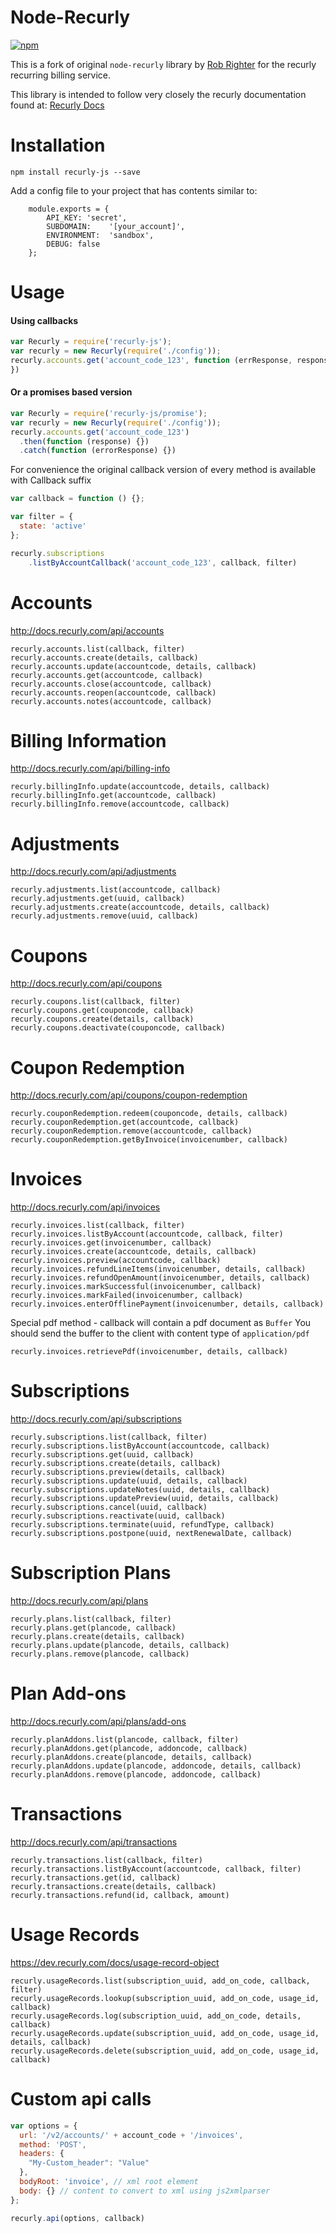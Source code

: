 Node-Recurly
===============
[![npm](https://img.shields.io/npm/dm/recurly-js.svg)](https://www.npmjs.com/package/recurly-js)  

This is a fork of original `node-recurly` library by [Rob Righter](https://github.com/robrighter) for the recurly recurring billing service. 

This library is intended to follow very closely the recurly documentation found at: [Recurly Docs](http://docs.recurly.com/)


Installation
===============

	npm install recurly-js --save

Add a config file to your project that has contents similar to:

		module.exports = {
			API_KEY: 'secret',
			SUBDOMAIN:    '[your_account]',
			ENVIRONMENT:  'sandbox',
			DEBUG: false
		};


Usage
===============

#### Using callbacks

```javascript
var Recurly = require('recurly-js');
var recurly = new Recurly(require('./config'));
recurly.accounts.get('account_code_123', function (errResponse, response) {
})
```

#### Or a promises based version

```javascript
var Recurly = require('recurly-js/promise');
var recurly = new Recurly(require('./config'));
recurly.accounts.get('account_code_123')
  .then(function (response) {})
  .catch(function (errorResponse) {})
```

For convenience the original callback version of every method is available with Callback suffix
```javascript
var callback = function () {};

var filter = {
  state: 'active'
};

recurly.subscriptions
    .listByAccountCallback('account_code_123', callback, filter)
```

Accounts
===============
http://docs.recurly.com/api/accounts


    recurly.accounts.list(callback, filter)
    recurly.accounts.create(details, callback)
    recurly.accounts.update(accountcode, details, callback) 
    recurly.accounts.get(accountcode, callback) 
    recurly.accounts.close(accountcode, callback) 
    recurly.accounts.reopen(accountcode, callback)
    recurly.accounts.notes(accountcode, callback)


Billing Information
===============
http://docs.recurly.com/api/billing-info

    recurly.billingInfo.update(accountcode, details, callback) 
    recurly.billingInfo.get(accountcode, callback) 
    recurly.billingInfo.remove(accountcode, callback) 


Adjustments
===============
http://docs.recurly.com/api/adjustments

    recurly.adjustments.list(accountcode, callback)
    recurly.adjustments.get(uuid, callback)
    recurly.adjustments.create(accountcode, details, callback)
    recurly.adjustments.remove(uuid, callback)
    


Coupons
===============
http://docs.recurly.com/api/coupons

    recurly.coupons.list(callback, filter)
    recurly.coupons.get(couponcode, callback)
    recurly.coupons.create(details, callback)
    recurly.coupons.deactivate(couponcode, callback)
	

Coupon Redemption
=================
http://docs.recurly.com/api/coupons/coupon-redemption
  
    recurly.couponRedemption.redeem(couponcode, details, callback)
    recurly.couponRedemption.get(accountcode, callback)
    recurly.couponRedemption.remove(accountcode, callback)
    recurly.couponRedemption.getByInvoice(invoicenumber, callback)

Invoices
===============
http://docs.recurly.com/api/invoices

    recurly.invoices.list(callback, filter)
    recurly.invoices.listByAccount(accountcode, callback, filter)
    recurly.invoices.get(invoicenumber, callback)
    recurly.invoices.create(accountcode, details, callback)
    recurly.invoices.preview(accountcode, callback)
    recurly.invoices.refundLineItems(invoicenumber, details, callback)
    recurly.invoices.refundOpenAmount(invoicenumber, details, callback)
    recurly.invoices.markSuccessful(invoicenumber, callback)
    recurly.invoices.markFailed(invoicenumber, callback)
    recurly.invoices.enterOfflinePayment(invoicenumber, details, callback)
  
  
  Special pdf method - callback will contain a pdf document as `Buffer`
  You should send the buffer to the client with content type of `application/pdf`
  
    recurly.invoices.retrievePdf(invoicenumber, details, callback)

Subscriptions
===============
http://docs.recurly.com/api/subscriptions

    recurly.subscriptions.list(callback, filter) 
    recurly.subscriptions.listByAccount(accountcode, callback) 
    recurly.subscriptions.get(uuid, callback) 
    recurly.subscriptions.create(details, callback) 
    recurly.subscriptions.preview(details, callback) 
    recurly.subscriptions.update(uuid, details, callback) 
    recurly.subscriptions.updateNotes(uuid, details, callback)
    recurly.subscriptions.updatePreview(uuid, details, callback)
    recurly.subscriptions.cancel(uuid, callback) 
    recurly.subscriptions.reactivate(uuid, callback) 
    recurly.subscriptions.terminate(uuid, refundType, callback) 
    recurly.subscriptions.postpone(uuid, nextRenewalDate, callback) 

Subscription Plans
==================
http://docs.recurly.com/api/plans

    recurly.plans.list(callback, filter) 
    recurly.plans.get(plancode, callback) 
    recurly.plans.create(details, callback)
    recurly.plans.update(plancode, details, callback)
    recurly.plans.remove(plancode, callback)

Plan Add-ons
==================
http://docs.recurly.com/api/plans/add-ons

    recurly.planAddons.list(plancode, callback, filter) 
    recurly.planAddons.get(plancode, addoncode, callback) 
    recurly.planAddons.create(plancode, details, callback)
    recurly.planAddons.update(plancode, addoncode, details, callback)
    recurly.planAddons.remove(plancode, addoncode, callback)


Transactions
===============
http://docs.recurly.com/api/transactions

	recurly.transactions.list(callback, filter) 
	recurly.transactions.listByAccount(accountcode, callback, filter) 
	recurly.transactions.get(id, callback) 
	recurly.transactions.create(details, callback) 
	recurly.transactions.refund(id, callback, amount) 

Usage Records
=============
https://dev.recurly.com/docs/usage-record-object

	recurly.usageRecords.list(subscription_uuid, add_on_code, callback, filter) 
	recurly.usageRecords.lookup(subscription_uuid, add_on_code, usage_id, callback) 
	recurly.usageRecords.log(subscription_uuid, add_on_code, details, callback) 
	recurly.usageRecords.update(subscription_uuid, add_on_code, usage_id, details, callback) 
	recurly.usageRecords.delete(subscription_uuid, add_on_code, usage_id, callback) 


Custom api calls
================

```javascript
var options = {
  url: '/v2/accounts/' + account_code + '/invoices',
  method: 'POST',
  headers: {
    "My-Custom_header": "Value"
  },
  bodyRoot: 'invoice', // xml root element
  body: {} // content to convert to xml using js2xmlparser
};

recurly.api(options, callback)
```
